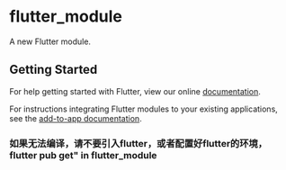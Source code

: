 # flutter_module

A new Flutter module.

## Getting Started

For help getting started with Flutter, view our online
[documentation](https://flutter.dev/).

For instructions integrating Flutter modules to your existing applications,
see the [add-to-app documentation](https://flutter.dev/docs/development/add-to-app).


### 如果无法编译，请不要引入flutter，或者配置好flutter的环境，flutter pub get" in flutter_module
